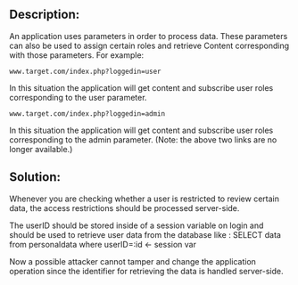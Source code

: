 ## Description:

An application uses parameters in order to process data.
These parameters can also be used to assign certain roles and retrieve
Content corresponding with those parameters.
For example:

    www.target.com/index.php?loggedin=user

In this situation the application will get content and subscribe user roles corresponding to the user parameter.

    www.target.com/index.php?loggedin=admin

In this situation the application will get content and subscribe user roles corresponding to the admin parameter.
(Note: the above two links are no longer available.)

## Solution:

Whenever you are checking whether a user is restricted to review certain data, the access
restrictions should be processed server-side.

The userID should be stored inside of a session variable on login and should be used to
retrieve user data from the database like : SELECT data from personaldata where userID=:id <- session var

Now a possible attacker cannot tamper and change the application operation since the
identifier for retrieving the data is handled server-side.
